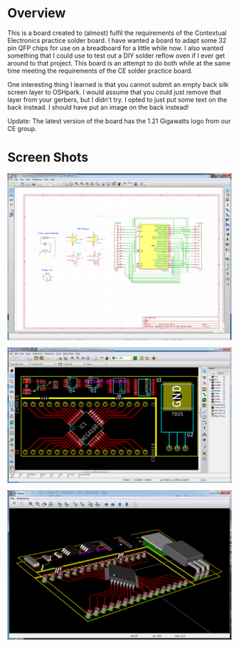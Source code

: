 Overview
========

This is a board created to (almost) fulfil the requirements of the Contextual Electronics practice solder board.
I have wanted a board to adapt some 32 pin QFP chips for use on a breadboard for a little while now.  I also wanted
something that I could use to test out a DIY solder reflow oven if I ever get around to that project.  This board
is an attempt to do both while at the same time meeting the requirements of the CE solder practice board.

One interesting thing I learned is that you cannot submit an empty back silk screen layer to OSHpark.  I would assume
that you could just remove that layer from your gerbers, but I didn't try.  I opted to just put some text on the back
instead.  I should have put an image on the back instead!

Update: The latest version of the board has the 1.21 Gigawatts logo from our CE group.

Screen Shots
============

![The schematic diagram](images/schematic.PNG)

![The board layout](images/layout.PNG)

![A 3D view of the board](images/layout3d.PNG)
